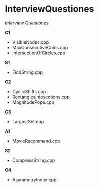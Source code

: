 # InterviewQuestiones
*Interview Questiones*

**C1**
- VisibleNodes.cpp
- MaxConsecutiveCoins.cpp
- IntersectionOfCircles.cpp

**S1**
- FindString.cpp

**C2**
- CyclicShifts.cpp
- RectanglesIntesections.cpp
- MagnitudePope.cpp

**C3**
- LargestSet.cpp

**A1**
- MovieRecommend.cpp

**S2**
- CompressString.cpp

**C4**
- AsymmetryIndex.cpp
